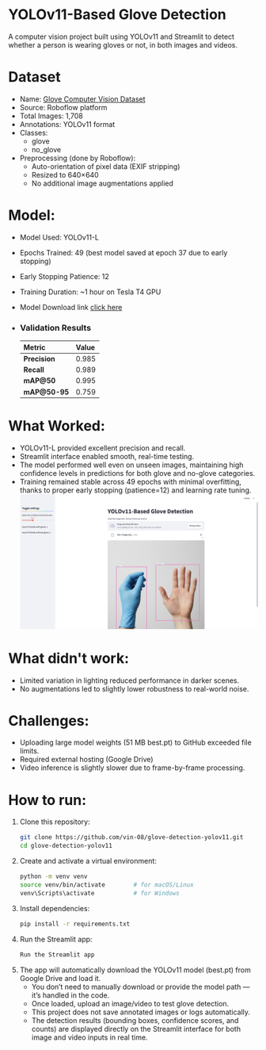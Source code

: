 # YOLOv11-Based Glove Detection
A computer vision project built using YOLOv11 and Streamlit to detect whether a person is wearing gloves or not, in both images and videos.

# Dataset
- Name: [Glove Computer Vision Dataset](https://universe.roboflow.com/glove-uylxg/glove-q7czq)
- Source: Roboflow platform
- Total Images: 1,708
- Annotations: YOLOv11 format
- Classes:
  - glove
  - no_glove
- Preprocessing (done by Roboflow):
  - Auto-orientation of pixel data (EXIF stripping)
  - Resized to 640×640
  - No additional image augmentations applied
 
# Model:
- Model Used: YOLOv11-L
- Epochs Trained: 49 (best model saved at epoch 37 due to early stopping)
- Early Stopping Patience: 12
- Training Duration: ~1 hour on Tesla T4 GPU
- Model Download link [click here](https://drive.google.com/uc?id=18IDRlZx4LF4TT07AH48LOL_yA9J3URnz)
- ### Validation Results

    | Metric | Value |
    | --- | --- |
    | **Precision** | 0.985 |
    | **Recall** | 0.989 |
    | **mAP@50** | 0.995 |
    | **mAP@50-95** | 0.759 |

# What Worked:
  - YOLOv11-L provided excellent precision and recall.
  - Streamlit interface enabled smooth, real-time testing.
  - The model performed well even on unseen images, maintaining high confidence levels in predictions for both glove and no-glove categories.
  - Training remained stable across 49 epochs with minimal overfitting, thanks to proper early stopping (patience=12) and learning rate tuning.
  ![Sample Output](output/sample.png)
  
# What didn't work:
  - Limited variation in lighting reduced performance in darker scenes.
  - No augmentations led to slightly lower robustness to real-world noise.
    
# Challenges:
  - Uploading large model weights (51 MB best.pt) to GitHub exceeded file limits.
  - Required external hosting (Google Drive)
  - Video inference is slightly slower due to frame-by-frame processing.

# How to run:
1. Clone this repository:
   ```bash
   git clone https://github.com/vin-08/glove-detection-yolov11.git  
   cd glove-detection-yolov11
   ```
2. Create and activate a virtual environment:
   ```bash
   python -m venv venv
   source venv/bin/activate        # for macOS/Linux
   venv\Scripts\activate           # for Windows
   ```
3. Install dependencies:
   ```bash
   pip install -r requirements.txt
   ```
4. Run the Streamlit app:
   ```bash
   Run the Streamlit app
   ```
5. The app will automatically download the YOLOv11 model (best.pt) from Google Drive and load it.
   - You don’t need to manually download or provide the model path — it’s handled in the code.
   - Once loaded, upload an image/video to test glove detection.
   - This project does not save annotated images or logs automatically.
   - The detection results (bounding boxes, confidence scores, and counts) are displayed directly on the Streamlit interface for both image and video   inputs in real time.
  

